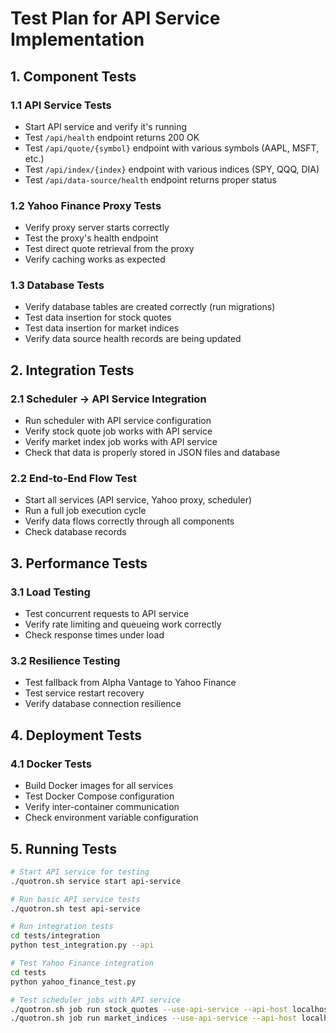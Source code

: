 # Test Plan for API Service Implementation

## 1. Component Tests

### 1.1 API Service Tests
- Start API service and verify it's running
- Test `/api/health` endpoint returns 200 OK
- Test `/api/quote/{symbol}` endpoint with various symbols (AAPL, MSFT, etc.)
- Test `/api/index/{index}` endpoint with various indices (SPY, QQQ, DIA)
- Test `/api/data-source/health` endpoint returns proper status

### 1.2 Yahoo Finance Proxy Tests
- Verify proxy server starts correctly
- Test the proxy's health endpoint
- Test direct quote retrieval from the proxy
- Verify caching works as expected

### 1.3 Database Tests
- Verify database tables are created correctly (run migrations)
- Test data insertion for stock quotes
- Test data insertion for market indices
- Verify data source health records are being updated

## 2. Integration Tests

### 2.1 Scheduler → API Service Integration
- Run scheduler with API service configuration
- Verify stock quote job works with API service
- Verify market index job works with API service
- Check that data is properly stored in JSON files and database

### 2.2 End-to-End Flow Test
- Start all services (API service, Yahoo proxy, scheduler)
- Run a full job execution cycle
- Verify data flows correctly through all components
- Check database records

## 3. Performance Tests

### 3.1 Load Testing
- Test concurrent requests to API service
- Verify rate limiting and queueing work correctly
- Check response times under load

### 3.2 Resilience Testing
- Test fallback from Alpha Vantage to Yahoo Finance
- Test service restart recovery
- Verify database connection resilience

## 4. Deployment Tests

### 4.1 Docker Tests
- Build Docker images for all services
- Test Docker Compose configuration
- Verify inter-container communication
- Check environment variable configuration

## 5. Running Tests

```bash
# Start API service for testing
./quotron.sh service start api-service

# Run basic API service tests
./quotron.sh test api-service

# Run integration tests
cd tests/integration
python test_integration.py --api

# Test Yahoo Finance integration
cd tests
python yahoo_finance_test.py

# Test scheduler jobs with API service
./quotron.sh job run stock_quotes --use-api-service --api-host localhost --api-port 8080
./quotron.sh job run market_indices --use-api-service --api-host localhost --api-port 8080
```